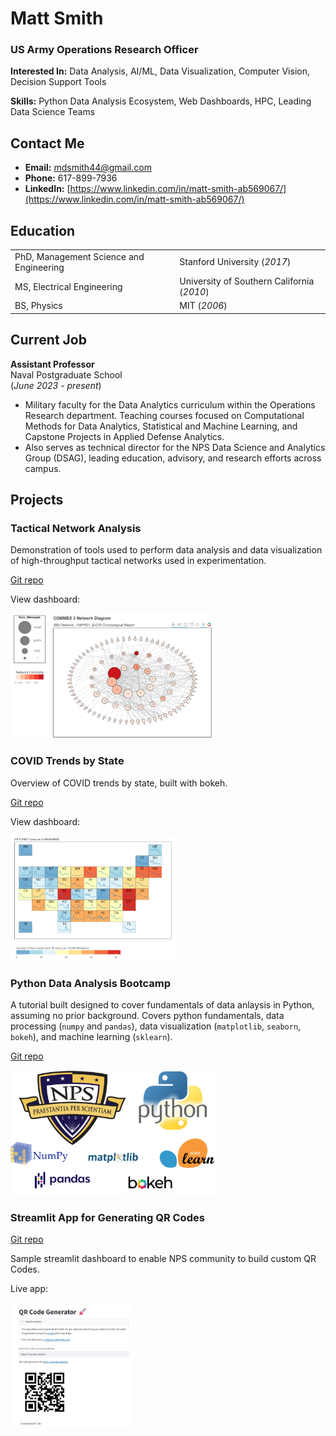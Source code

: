 # Matt Smith

### US Army Operations Research Officer

**Interested In:** Data Analysis, AI/ML, Data Visualization, Computer Vision, Decision Support Tools

**Skills:** Python Data Analysis Ecosystem, Web Dashboards, HPC, Leading Data Science Teams 

## Contact Me
- **Email:** mdsmith44@gmail.com
- **Phone:** 617-899-7936
- **LinkedIn:** [https://www.linkedin.com/in/matt-smith-ab569067/](https://www.linkedin.com/in/matt-smith-ab569067/)


## Education

<table>
  <tr>
    <td>PhD, Management Science and Engineering</td>
    <td>Stanford University (<i>2017</i>)</td>
  </tr>
  <tr>
    <td>MS, Electrical Engineering</td>
    <td>University of Southern California (<i>2010</i>)</td>
  </tr>
  <tr>
    <td>BS, Physics</td>
    <td>MIT (<i>2006</i>)</td>
  </tr>
</table>

## Current Job
**Assistant Professor**           
Naval Postgraduate School     
(_June 2023 - present_)
- Military faculty for the Data Analytics curriculum within the Operations Research department. Teaching courses focused on Computational Methods for Data Analytics, Statistical and Machine Learning, and Capstone Projects in Applied Defense Analytics.
- Also serves as technical director for the NPS Data Science and Analytics Group (DSAG), leading education, advisory, and research efforts across campus.

## Projects
### Tactical Network Analysis
Demonstration of tools used to perform data analysis and data visualization of high-throughput tactical networks used in experimentation.

<a href='https://github.com/mdsmith44/Tactical_Network_Analysis/tree/main' target='_blank'>Git repo</a>

View dashboard:

<a href='https://mdsmith44.github.io/Tactical_Network_Analysis/' target="_blank">
<img src='images/network_snapshot.png' height=200>
</a>

### COVID Trends by State
Overview of COVID trends by state, built with bokeh.

<a href='https://github.com/mdsmith44/py_qrcode_gen' target='_blank'>Git repo</a>

View dashboard:

<a href='https://mdsmith44.github.io/COVID19_Analysis/' target="_blank">
<img src='images/US_Map_COVID.png' alt='dashboard' height=200/>
</a>

### Python Data Analysis Bootcamp
A tutorial built designed to cover fundamentals of data anlaysis in Python, assuming no prior background.  Covers python fundamentals, data processing (`numpy` and `pandas`), data visualization (`matplotlib`, `seaborn`, `bokeh`), and machine learning (`sklearn`).  

<a href='https://github.com/mdsmith44/NPS-Python-Primer' target='_blank'>Git repo</a>

<img src='images/nps_python_logo.png' height=200/>

### Streamlit App for Generating QR Codes
<a href='https://github.com/mdsmith44/py_qrcode_gen' target='_blank'>Git repo</a>

Sample streamlit dashboard to enable NPS community to build custom QR Codes.

Live app:

<a href='https://pyqrcodegen-oa3801.streamlit.app/' target="_blank">
<img src='images/streamlit_QR_screenshot.jpg' alt='dashboard' height=200/>
</a>
